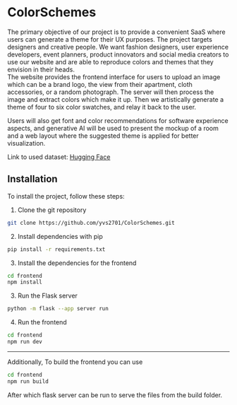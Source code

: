 # ColorSchemes
The primary objective of our project is to provide a convenient SaaS where users can generate a theme for their UX purposes. The project targets designers and creative people. We want fashion designers, user experience developers, event planners, product innovators and social media creators to use our website and are able to reproduce colors and themes that they envision in their heads.\
The website provides the frontend interface for users to upload an image which can be a brand logo, the view from their apartment, cloth accessories, or a random photograph. The server will then process the image and extract colors which make it up. Then we artistically generate a theme of four to six color swatches, and relay it back to the user.

Users will also get font and color recommendations for software experience aspects, and generative AI will be used to present the mockup of a room and a web layout where the suggested theme is applied for better visualization.

Link to used dataset: [Hugging Face](https://huggingface.co/datasets/huggingface-projects/color-palettes-sd)

## Installation
To install the project, follow these steps:
1. Clone the git repository
```bash
git clone https://github.com/yvs2701/ColorSchemes.git
```

2. Install dependencies with pip
```bash
pip install -r requirements.txt
```

3. Install the dependencies for the frontend
```bash
cd frontend
npm install
```

3. Run the Flask server
```bash
python -m flask --app server run
```

4. Run the frontend
```bash
cd frontend
npm run dev
```
---

Additionally, To build the frontend you can use
```bash
cd frontend
npm run build
```
After which flask server can be run to serve the files from the build folder.
